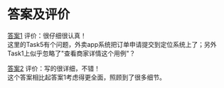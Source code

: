 # 答案及评价

[答案1](https://8652.github.io/Systems-Analysis-and-Design-HW6/)
评价：很仔细很认真！  
这里的Task5有个问题，外卖app系统把订单申请提交到定位系统上了；另外Task1上似乎忽略了"查看商家详情这个用例"？

[答案2](https://hanxu1997.github.io/2018/05/13/Lesson9/)
评价：写的很详细，不错！  
这个答案相比起答案1考虑得更全面，照顾到了很多细节。
